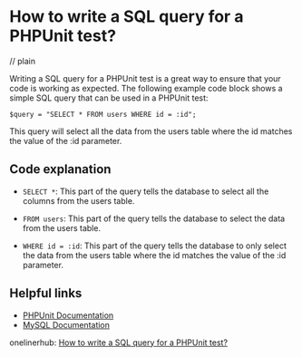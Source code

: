 # How to write a SQL query for a PHPUnit test?
// plain

Writing a SQL query for a PHPUnit test is a great way to ensure that your code is working as expected. The following example code block shows a simple SQL query that can be used in a PHPUnit test:
```
$query = "SELECT * FROM users WHERE id = :id";
```
This query will select all the data from the users table where the id matches the value of the :id parameter.

## Code explanation


- `SELECT *`: This part of the query tells the database to select all the columns from the users table.

- `FROM users`: This part of the query tells the database to select the data from the users table.

- `WHERE id = :id`: This part of the query tells the database to only select the data from the users table where the id matches the value of the :id parameter.

## Helpful links

- [PHPUnit Documentation](https://phpunit.readthedocs.io/en/latest/)
- [MySQL Documentation](https://dev.mysql.com/doc/)

onelinerhub: [How to write a SQL query for a PHPUnit test?](https://onelinerhub.com/phpunit/how-to-write-a-sql-query-for-a-phpunit-test)